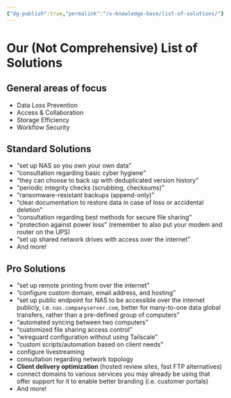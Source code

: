 ```yaml
---
{"dg-publish":true,"permalink":"/x-knowledge-base/list-of-solutions/"}
---
```


# Our (Not Comprehensive) List of Solutions
## General areas of focus

- Data Loss Prevention
- Access & Collaboration
- Storage Efficiency
- Workflow Security

## Standard Solutions

- “set up NAS so you own your own data”
- “consultation regarding basic cyber hygiene”
- “they can choose to back up with deduplicated version history”
- “periodic integrity checks (scrubbing, checksums)”
- “ransomware-resistant backups (append-only)”
- “clear documentation to restore data in case of loss or accidental deletion”
- “consultation regarding best methods for secure file sharing”
- "protection against power loss" (remember to also put your modem and router on the UPS)
- “set up shared network drives with access over the internet”
- And more!

## Pro Solutions

- “set up remote printing from over the internet"
- “configure custom domain, email address, and hosting”
- “set up public endpoint for NAS to be accessible over the internet publicly, i.e. `nas.companyserver.com`, better for many-to-one data global transfers, rather than a pre-defined group of computers”
- “automated syncing between two computers”
- “customized file sharing access control”
- “wireguard configuration without using Tailscale”
- “custom scripts/automation based on client needs”
- configure livestreaming
- consultation regarding network topology
- **Client delivery optimization** (hosted review sites, fast FTP alternatives)
- connect domains to various services you may already be using that offer support for it to enable better branding (i.e. customer portals)
- And more!